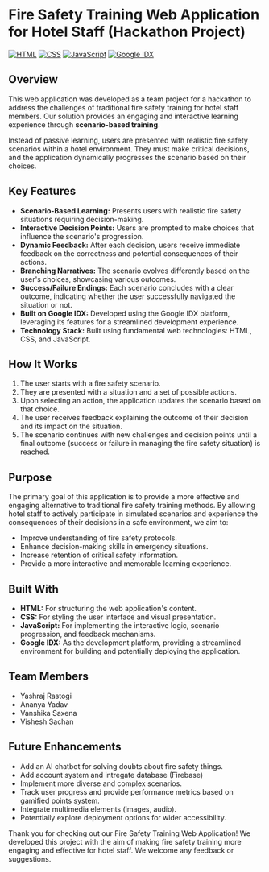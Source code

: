 # Fire Safety Training Web Application for Hotel Staff (Hackathon Project)

[![HTML](https://img.shields.io/badge/HTML5-E34F26?style=for-the-badge&logo=html5&logoColor=white)](https://developer.mozilla.org/en-US/docs/Web/HTML)
[![CSS](https://img.shields.io/badge/CSS3-1572B6?style=for-the-badge&logo=css3&logoColor=white)](https://developer.mozilla.org/en-US/docs/Web/CSS)
[![JavaScript](https://img.shields.io/badge/JavaScript-F7DF1E?style=for-the-badge&logo=javascript&logoColor=black)](https://developer.mozilla.org/en-US/docs/Web/JavaScript)
[![Google IDX](https://img.shields.io/badge/Google_IDX-4285F4?style=for-the-badge&logo=google&logoColor=white)](https://idx.dev/)

## Overview

This web application was developed as a team project for a hackathon to address the challenges of traditional fire safety training for hotel staff members. Our solution provides an engaging and interactive learning experience through **scenario-based training**.

Instead of passive learning, users are presented with realistic fire safety scenarios within a hotel environment. They must make critical decisions, and the application dynamically progresses the scenario based on their choices.

## Key Features

* **Scenario-Based Learning:** Presents users with realistic fire safety situations requiring decision-making.
* **Interactive Decision Points:** Users are prompted to make choices that influence the scenario's progression.
* **Dynamic Feedback:** After each decision, users receive immediate feedback on the correctness and potential consequences of their actions.
* **Branching Narratives:** The scenario evolves differently based on the user's choices, showcasing various outcomes.
* **Success/Failure Endings:** Each scenario concludes with a clear outcome, indicating whether the user successfully navigated the situation or not.
* **Built on Google IDX:** Developed using the Google IDX platform, leveraging its features for a streamlined development experience.
* **Technology Stack:** Built using fundamental web technologies: HTML, CSS, and JavaScript.

## How It Works

1.  The user starts with a fire safety scenario.
2.  They are presented with a situation and a set of possible actions.
3.  Upon selecting an action, the application updates the scenario based on that choice.
4.  The user receives feedback explaining the outcome of their decision and its impact on the situation.
5.  The scenario continues with new challenges and decision points until a final outcome (success or failure in managing the fire safety situation) is reached.

## Purpose

The primary goal of this application is to provide a more effective and engaging alternative to traditional fire safety training methods. By allowing hotel staff to actively participate in simulated scenarios and experience the consequences of their decisions in a safe environment, we aim to:

* Improve understanding of fire safety protocols.
* Enhance decision-making skills in emergency situations.
* Increase retention of critical safety information.
* Provide a more interactive and memorable learning experience.

## Built With

* **HTML:** For structuring the web application's content.
* **CSS:** For styling the user interface and visual presentation.
* **JavaScript:** For implementing the interactive logic, scenario progression, and feedback mechanisms.
* **Google IDX:** As the development platform, providing a streamlined environment for building and potentially deploying the application.

## Team Members 

* Yashraj Rastogi 
* Ananya Yadav
* Vanshika Saxena
* Vishesh Sachan

## Future Enhancements 

* Add an AI chatbot for solving doubts about fire safety things.
* Add account system and intregate database (Firebase) 
* Implement more diverse and complex scenarios.
* Track user progress and provide performance metrics based on gamified points system.
* Integrate multimedia elements (images, audio).
* Potentially explore deployment options for wider accessibility.

Thank you for checking out our Fire Safety Training Web Application! We developed this project with the aim of making fire safety training more engaging and effective for hotel staff. We welcome any feedback or suggestions.
